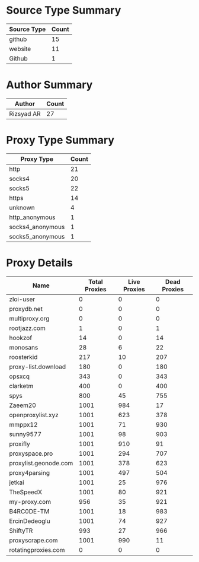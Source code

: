 # Source Type Summary

| Source Type | Count |
|-------------|-------|
| github | 15 |
| website | 11 |
| Github | 1 |


# Author Summary

| Author | Count |
|--------|-------|
| Rizsyad AR | 27 |


# Proxy Type Summary

| Proxy Type | Count |
|------------|-------|
| http | 21 |
| socks4 | 20 |
| socks5 | 22 |
| https | 14 |
| unknown | 4 |
| http_anonymous | 1 |
| socks4_anonymous | 1 |
| socks5_anonymous | 1 |


# Proxy Details

| Name | Total Proxies | Live Proxies | Dead Proxies |
|------|---------------|--------------|---------------|
| zloi-user | 0 | 0 | 0 |
| proxydb.net | 0 | 0 | 0 |
| multiproxy.org | 0 | 0 | 0 |
| rootjazz.com | 1 | 0 | 1 |
| hookzof | 14 | 0 | 14 |
| monosans | 28 | 6 | 22 |
| roosterkid | 217 | 10 | 207 |
| proxy-list.download | 180 | 0 | 180 |
| opsxcq | 343 | 0 | 343 |
| clarketm | 400 | 0 | 400 |
| spys | 800 | 45 | 755 |
| Zaeem20 | 1001 | 984 | 17 |
| openproxylist.xyz | 1001 | 623 | 378 |
| mmppx12 | 1001 | 71 | 930 |
| sunny9577 | 1001 | 98 | 903 |
| proxifly | 1001 | 910 | 91 |
| proxyspace.pro | 1001 | 294 | 707 |
| proxylist.geonode.com | 1001 | 378 | 623 |
| proxy4parsing | 1001 | 497 | 504 |
| jetkai | 1001 | 25 | 976 |
| TheSpeedX | 1001 | 80 | 921 |
| my-proxy.com | 956 | 35 | 921 |
| B4RC0DE-TM | 1001 | 18 | 983 |
| ErcinDedeoglu | 1001 | 74 | 927 |
| ShiftyTR | 993 | 27 | 966 |
| proxyscrape.com | 1001 | 990 | 11 |
| rotatingproxies.com | 0 | 0 | 0 |
